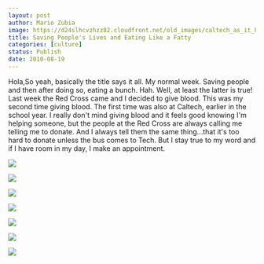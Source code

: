 ```yaml
---
layout: post
author: Mario Zubia
image: https://d24slhcvzhzz82.cloudfront.net/old_images/caltech_as_it_happens/6a0105349b8251970b0134861ec406970c.jpg
title: Saving People's Lives and Eating Like a Fatty 
categories: [culture]
status: Publish
date: 2010-08-19
---
```


Hola,So yeah, basically the title says it all. My normal week. Saving people and then after doing so, eating a bunch. Hah. Well, at least the latter is true! Last week the Red Cross came and I decided to give blood. This was my second time giving blood. The first time was also at Caltech, earlier in the school year. I really don't mind giving blood and it feels good knowing I'm helping someone, but the people at the Red Cross are always calling me telling me to donate. And I always tell them the same thing...that it's too hard to donate unless the bus comes to Tech. But I stay true to my word and if I have room in my day, I make an appointment.


![](https://d24slhcvzhzz82.cloudfront.net/old_images/caltech_as_it_happens/6a0105349b8251970b0134861ec462970c.jpg)

![](https://d24slhcvzhzz82.cloudfront.net/old_images/caltech_as_it_happens/6a0105349b8251970b0133f2fb4b45970b.jpg)

![](https://d24slhcvzhzz82.cloudfront.net/old_images/caltech_as_it_happens/6a0105349b8251970b0133f2fb4c31970b.jpg)

![](https://d24slhcvzhzz82.cloudfront.net/old_images/caltech_as_it_happens/6a0105349b8251970b0134861ec73e970c.jpg)

![](https://d24slhcvzhzz82.cloudfront.net/old_images/caltech_as_it_happens/6a0105349b8251970b0133f2fb4efd970b.jpg)

![](https://d24slhcvzhzz82.cloudfront.net/old_images/caltech_as_it_happens/6a0105349b8251970b0133f2fb5155970b.jpg)

![](https://d24slhcvzhzz82.cloudfront.net/old_images/caltech_as_it_happens/6a0105349b8251970b0134861ec940970c.jpg)
